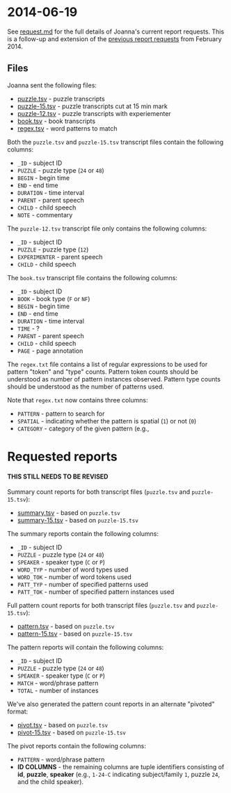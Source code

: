 # 2014-06-19

See [request.md](request.md) for the full details of Joanna's current report
requests.  This is a follow-up and extension of the [previous report
requests](https://github.com/joyrexus/silc/tree/master/reports/joanna/2014-02-28) from February 2014.


## Files

Joanna sent the following files:

* [puzzle.tsv](data/puzzle.tsv) - puzzle transcripts
* [puzzle-15.tsv](data/puzzle-15.tsv) - puzzle transcripts cut at 15 min mark
* [puzzle-12.tsv](data/puzzle-15.tsv) - puzzle transcripts with experiementer
* [book.tsv](data/puzzle.tsv) - book transcripts
* [regex.tsv](regex.tsv) - word patterns to match

Both the `puzzle.tsv` and `puzzle-15.tsv` transcript files contain the following columns:

* `_ID` - subject ID
* `PUZZLE` - puzzle type (`24` or `48`)
* `BEGIN` - begin time
* `END` - end time
* `DURATION` - time interval
* `PARENT` - parent speech
* `CHILD` - child speech
* `NOTE` - commentary

The `puzzle-12.tsv` transcript file only contains the following columns:

* `_ID` - subject ID
* `PUZZLE` - puzzle type (`12`)
* `EXPERIMENTER` - parent speech
* `CHILD` - child speech

The `book.tsv` transcript file contains the following columns:

* `_ID` - subject ID
* `BOOK` - book type (`F` or `NF`)
* `BEGIN` - begin time
* `END` - end time
* `DURATION` - time interval
* `TIME` - ?
* `PARENT` - parent speech
* `CHILD` - child speech
* `PAGE` - page annotation

The `regex.txt` file contains a list of regular expressions to be used for
pattern "token" and "type" counts. Pattern token counts should be understood as number of pattern instances observed. Pattern type counts should be understood as the number of patterns used.  

Note that `regex.txt` now contains three columns:

* `PATTERN` - pattern to search for
* `SPATIAL` - indicating whether the pattern is spatial (`1`) or not (`0`)
* `CATEGORY` - category of the given pattern (e.g., 


# Requested reports

#### THIS STILL NEEDS TO BE REVISED ####

Summary count reports for both transcript files (`puzzle.tsv` and `puzzle-15.tsv`):

* [summary.tsv](reports/summary.tsv) - based on `puzzle.tsv`
* [summary-15.tsv](reports/summary-15.tsv) - based on `puzzle-15.tsv`

The summary reports contain the following columns:

* `_ID` - subject ID
* `PUZZLE` - puzzle type (`24` or `48`)
* `SPEAKER` - speaker type (`C` or `P`)
* `WORD_TYP` - number of word types used
* `WORD_TOK` - number of word tokens used
* `PATT_TYP` - number of specified patterns used
* `PATT_TOK` - number of specified pattern instances used

Full pattern count reports for both transcript files (`puzzle.tsv` and `puzzle-15.tsv`):

* [pattern.tsv](reports/pattern.tsv) - based on `puzzle.tsv`
* [pattern-15.tsv](reports/pattern-15.tsv) - based on `puzzle-15.tsv`

The pattern reports will contain the following columns:

* `_ID` - subject ID
* `PUZZLE` - puzzle type (`24` or `48`)
* `SPEAKER` - speaker type (`C` or `P`)
* `MATCH` - word/phrase pattern
* `TOTAL` - number of instances

We've also generated the pattern count reports in an alternate "pivoted"
format:

* [pivot.tsv](reports/pivot.tsv) - based on `puzzle.tsv`
* [pivot-15.tsv](reports/pivot-15.tsv) - based on `puzzle-15.tsv`

The pivot reports contain the following columns:

* `PATTERN` - word/phrase pattern
* **ID COLUMNS** - the remaining columns are tuple identifiers consisting of
  **id**, **puzzle**, **speaker** (e.g., `1-24-C` indicating subject/family
  `1`, puzzle `24`, and the child speaker).
